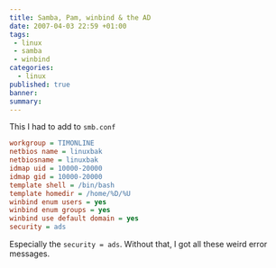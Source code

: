 ```yaml
---
title: Samba, Pam, winbind & the AD
date: 2007-04-03 22:59 +01:00
tags:
 - linux
 - samba
 - winbind
categories:
  - linux
published: true
banner: 
summary:
---
```

This I had to add to `smb.conf`

``` ini
workgroup = TIMONLINE
netbios name = linuxbak
netbiosname = linuxbak
idmap uid = 10000-20000
idmap gid = 10000-20000
template shell = /bin/bash
template homedir = /home/%D/%U
winbind enum users = yes
winbind enum groups = yes
winbind use default domain = yes
security = ads
```

Especially the `security = ads`. Without that, I got all these weird error messages.

